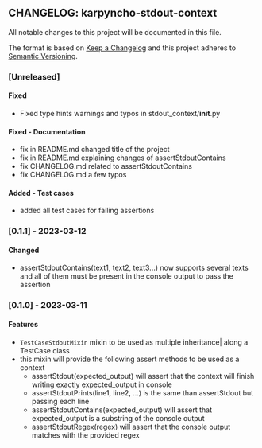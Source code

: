 ## CHANGELOG: karpyncho-stdout-context

All notable changes to this project will be documented in this file.

The format is based on [Keep a Changelog](http://keepachangelog.com/en/1.0.0/)
and this project adheres to [Semantic Versioning](http://semver.org/spec/v2.0.0.html).

### [Unreleased]

#### Fixed

 * Fixed type hints warnings and typos in stdout_context/__init__.py

#### Fixed - Documentation

 * fix in README.md changed title of the project
 * fix in README.md explaining changes of assertStdoutContains
 * fix CHANGELOG.md related to assertStdoutContains
 * fix CHANGELOG.md a few typos

#### Added - Test cases

 * added all test cases for failing assertions 

### [0.1.1] - 2023-03-12

#### Changed

 * assertStdoutContains(text1, text2, text3...) now supports several texts and all of them must be present in the console output to pass the assertion

### [0.1.0] - 2023-03-11

#### Features

 * `TestCaseStdoutMixin` mixin to be used as multiple inheritance| along a TestCase class
 * this mixin will provide the following assert methods to be used as a context
    + assertStdout(expected_output) will assert that the context will finish writing exactly expected_output in console
    + assertStdoutPrints(line1, line2, ...) is the same than assertStdout but passing each line
    + assertStdoutContains(expected_output) will assert that expected_output is a substring of the console output
    + assertStdoutRegex(regex) will assert that the console output matches with the provided regex